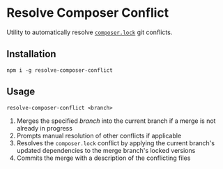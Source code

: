 # Resolve Composer Conflict

Utility to automatically resolve [`composer.lock`](https://getcomposer.org/doc/01-basic-usage.md#installing-dependencies) git conflicts.

## Installation

```
npm i -g resolve-composer-conflict
```

## Usage

```
resolve-composer-conflict <branch>
```

1. Merges the specified _branch_ into the current branch if a merge is not already in progress
2. Prompts manual resolution of other conflicts if applicable
3. Resolves the `composer.lock` conflict by applying the current branch's updated dependencies to the merge branch's locked versions
4. Commits the merge with a description of the conflicting files
